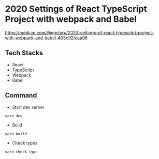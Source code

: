 # 2020 Settings of React TypeScript Project with webpack and Babel

https://medium.com/@egctoru/2020-settings-of-react-typescript-project-with-webpack-and-babel-403c92feaa06

## Tech Stacks

- React
- TypeScript
- Webpack
- Babel

## Command

- Start dev server

```
yarn dev
```

- Build

```
yarn build
```

- Check types

```
yarn check-type
```
